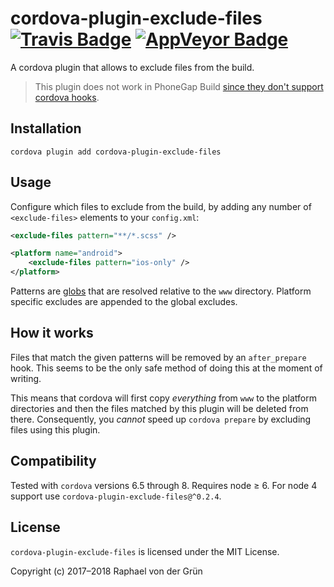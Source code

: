 # cordova-plugin-exclude-files [![Travis Badge]][Travis] [![AppVeyor Badge]][AppVeyor]

A cordova plugin that allows to exclude files from the build.

> This plugin does not work in PhoneGap Build [since they don't support cordova hooks][PGB].


## Installation

```shell
cordova plugin add cordova-plugin-exclude-files
```


## Usage

Configure which files to exclude from the build, by adding any number of `<exclude-files>` elements to your `config.xml`:

```xml
<exclude-files pattern="**/*.scss" />

<platform name="android">
    <exclude-files pattern="ios-only" />
</platform>
```

Patterns are [globs] that are resolved relative to the `www` directory.
Platform specific excludes are appended to the global excludes.


## How it works

Files that match the given patterns will be removed by an `after_prepare` hook.
This seems to be the only safe method of doing this at the moment of writing.

This means that cordova will first copy *everything* from `www` to the platform directories and then the files matched by this plugin will be deleted from there.
Consequently, you *cannot* speed up `cordova prepare` by excluding files using this plugin.


## Compatibility

Tested with `cordova` versions 6.5 through 8. Requires node ≥ 6.
For node 4 support use `cordova-plugin-exclude-files@^0.2.4`.

## License

`cordova-plugin-exclude-files` is licensed under the MIT License.

Copyright (c) 2017–2018 Raphael von der Grün


[globs]: https://github.com/isaacs/node-glob#glob-primer
[PGB]: https://github.com/phonegap/build/issues/425#issuecomment-93126212

[Travis Badge]: https://travis-ci.org/raphinesse/cordova-plugin-exclude-files.svg?branch=master
[Travis]: https://travis-ci.org/raphinesse/cordova-plugin-exclude-files

[AppVeyor Badge]: https://ci.appveyor.com/api/projects/status/romoyefuwopri84d/branch/master?svg=true
[AppVeyor]: https://ci.appveyor.com/project/raphinesse/cordova-plugin-exclude-files/branch/master
